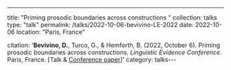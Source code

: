 ---
title: "Priming prosodic boundaries across constructions "
collection: talks
type: "talk"
permalink: /talks/2022-10-06-bevivino-LE-2022
date: 2022-10-06
location: "Paris, France"

citation: '<strong>Bevivino, D.</strong>, Turco, G., &amp; Hemforth, B. (2022, October 6). Priming prosodic boundaries across constructions. <em>Linguistic Evidence Conference</em>. Paris, France. [Talk &amp; <a href=&quot;https://cnrs.hal.science/hal-03924619/document&quot;>Conference paper</a>]'
category: talks---
